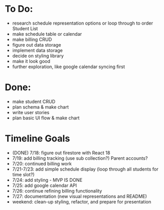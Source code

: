 # To Do:
- research schedule representation options or loop through to order Student List
- make schedule table or calendar
- make billing CRUD
- figure out data storage
- implement data storage
- decide on styling library
- make it look good
- further exploration, like google calendar syncing first

# Done:
- make student CRUD
- plan schema & make chart
- write user stories
- plan basic UI flow & make chart


# Timeline Goals
- (DONE) 7/18: figure out firestore with React 18 
- 7/19: add billing tracking (use sub collection?) Parent accounts?
- 7/20: continued billing work
- 7/21-7/23: add simple schedule display (loop through all students for time slot?)
- 7/24: add styling - MVP IS DONE
- 7/25: add google calendar API
- 7/26: continue refining billing functionality
- 7/27: documentation (new visual representations and README)
- weekend: clean-up styling, refactor, and prepare for presentation